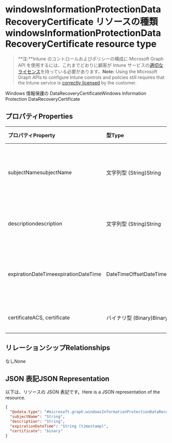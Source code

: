 # <a name="windowsinformationprotectiondatarecoverycertificate-resource-type"></a><span data-ttu-id="c9911-101">windowsInformationProtectionDataRecoveryCertificate リソースの種類</span><span class="sxs-lookup"><span data-stu-id="c9911-101">windowsInformationProtectionDataRecoveryCertificate resource type</span></span>

> <span data-ttu-id="c9911-102">**注:**Intune のコントロールおよびポリシーの構成に Microsoft Graph API を使用するには、これまでどおりに顧客が Intune サービスの[適切なライセンス](https://go.microsoft.com/fwlink/?linkid=839381)を持っている必要があります。</span><span class="sxs-lookup"><span data-stu-id="c9911-102">**Note:** Using the Microsoft Graph APIs to configure Intune controls and policies still requires that the Intune service is [correctly licensed](https://go.microsoft.com/fwlink/?linkid=839381) by the customer.</span></span>

<span data-ttu-id="c9911-103">Windows 情報保護の DataRecoveryCertificate</span><span class="sxs-lookup"><span data-stu-id="c9911-103">Windows Information Protection DataRecoveryCertificate</span></span>
## <a name="properties"></a><span data-ttu-id="c9911-104">プロパティ</span><span class="sxs-lookup"><span data-stu-id="c9911-104">Properties</span></span>
|<span data-ttu-id="c9911-105">プロパティ</span><span class="sxs-lookup"><span data-stu-id="c9911-105">Property</span></span>|<span data-ttu-id="c9911-106">型</span><span class="sxs-lookup"><span data-stu-id="c9911-106">Type</span></span>|<span data-ttu-id="c9911-107">説明</span><span class="sxs-lookup"><span data-stu-id="c9911-107">Description</span></span>|
|:---|:---|:---|
|<span data-ttu-id="c9911-108">subjectName</span><span class="sxs-lookup"><span data-stu-id="c9911-108">subjectName</span></span>|<span data-ttu-id="c9911-109">文字列型 (String)</span><span class="sxs-lookup"><span data-stu-id="c9911-109">String</span></span>|<span data-ttu-id="c9911-110">データ回復証明書のサブジェクト名</span><span class="sxs-lookup"><span data-stu-id="c9911-110">Data recovery Certificate subject name</span></span>|
|<span data-ttu-id="c9911-111">description</span><span class="sxs-lookup"><span data-stu-id="c9911-111">description</span></span>|<span data-ttu-id="c9911-112">文字列型 (String)</span><span class="sxs-lookup"><span data-stu-id="c9911-112">String</span></span>|<span data-ttu-id="c9911-113">データ回復証明書の説明</span><span class="sxs-lookup"><span data-stu-id="c9911-113">Data recovery Certificate description</span></span>|
|<span data-ttu-id="c9911-114">expirationDateTime</span><span class="sxs-lookup"><span data-stu-id="c9911-114">expirationDateTime</span></span>|<span data-ttu-id="c9911-115">DateTimeOffset</span><span class="sxs-lookup"><span data-stu-id="c9911-115">DateTimeOffset</span></span>|<span data-ttu-id="c9911-116">データ回復証明書の有効期限日時</span><span class="sxs-lookup"><span data-stu-id="c9911-116">Data recovery Certificate expiration datetime</span></span>|
|<span data-ttu-id="c9911-117">certificate</span><span class="sxs-lookup"><span data-stu-id="c9911-117">ACS, certificate</span></span>|<span data-ttu-id="c9911-118">バイナリ型 (Binary)</span><span class="sxs-lookup"><span data-stu-id="c9911-118">Binary</span></span>|<span data-ttu-id="c9911-119">データ回復証明書</span><span class="sxs-lookup"><span data-stu-id="c9911-119">Data recovery Certificate</span></span>|

## <a name="relationships"></a><span data-ttu-id="c9911-120">リレーションシップ</span><span class="sxs-lookup"><span data-stu-id="c9911-120">Relationships</span></span>
<span data-ttu-id="c9911-121">なし</span><span class="sxs-lookup"><span data-stu-id="c9911-121">None</span></span>
## <a name="json-representation"></a><span data-ttu-id="c9911-122">JSON 表記</span><span class="sxs-lookup"><span data-stu-id="c9911-122">JSON Representation</span></span>
<span data-ttu-id="c9911-123">以下は、リソースの JSON 表記です。</span><span class="sxs-lookup"><span data-stu-id="c9911-123">Here is a JSON representation of the resource.</span></span>
<!-- {
  "blockType": "resource",
  "keyProperty": "id",
  "@odata.type": "microsoft.graph.windowsInformationProtectionDataRecoveryCertificate"
}
-->
``` json
{
  "@odata.type": "#microsoft.graph.windowsInformationProtectionDataRecoveryCertificate",
  "subjectName": "String",
  "description": "String",
  "expirationDateTime": "String (timestamp)",
  "certificate": "binary"
}
```



